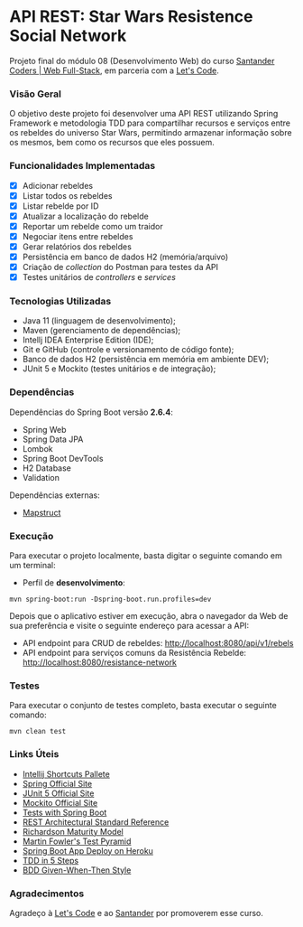 # API REST: Star Wars Resistence Social Network

Projeto final do módulo 08 (Desenvolvimento Web) do curso [Santander Coders | Web Full-Stack](https://app.becas-santander.com/pt/program/bolsas-santander-tecnologia-santander-coders-web-full-stack-2021), em parceria com a [Let's Code](https://letscode.com.br/).

### Visão Geral

O objetivo deste projeto foi desenvolver uma API REST utilizando Spring Framework e metodologia TDD para compartilhar recursos e serviços entre os rebeldes do universo Star Wars, permitindo armazenar informação sobre os mesmos, bem como os recursos que eles possuem.

### Funcionalidades Implementadas

- [x] Adicionar rebeldes
- [x] Listar todos os rebeldes
- [x] Listar rebelde por ID
- [x] Atualizar a localização do rebelde
- [x] Reportar um rebelde como um traidor
- [x] Negociar itens entre rebeldes
- [x] Gerar relatórios dos rebeldes
- [x] Persistência em banco de dados H2 (memória/arquivo)
- [x] Criação de _collection_ do Postman para testes da API
- [x] Testes unitários de _controllers_ e _services_

### Tecnologias Utilizadas

- Java 11 (linguagem de desenvolvimento);
- Maven (gerenciamento de dependências);
- Intellj IDEA Enterprise Edition (IDE);
- Git e GitHub (controle e versionamento de código fonte);
- Banco de dados H2 (persistência em memória em ambiente DEV);
- JUnit 5 e Mockito (testes unitários e de integração);

### Dependências

Dependências do Spring Boot versão **2.6.4**:
- Spring Web
- Spring Data JPA
- Lombok
- Spring Boot DevTools
- H2 Database
- Validation

Dependências externas:
- [Mapstruct](https://mapstruct.org/)

### Execução

Para executar o projeto localmente, basta digitar o seguinte comando em um terminal:

- Perfil de **desenvolvimento**:
```shell script
mvn spring-boot:run -Dspring-boot.run.profiles=dev
```

Depois que o aplicativo estiver em execução, abra o navegador da Web de sua preferência e visite o seguinte endereço para acessar a API:

- API endpoint para CRUD de rebeldes: [http://localhost:8080/api/v1/rebels](http://localhost:8080/api/v1/rebels)
- API endpoint para serviços comuns da Resistência Rebelde: [http://localhost:8080/resistance-network](http://localhost:8080/resistance-network)

### Testes

Para executar o conjunto de testes completo, basta executar o seguinte comando:

```shell script
mvn clean test
```

### Links Úteis

- [Intellij Shortcuts Pallete](https://resources.jetbrains.com/storage/products/intellij-idea/docs/IntelliJIDEA_ReferenceCard.pdf)
- [Spring Official Site](https://spring.io/)
- [JUnit 5 Official Site](https://junit.org/junit5/docs/current/user-guide/)
- [Mockito Official Site](https://site.mockito.org/)
- [Tests with Spring Boot](https://www.baeldung.com/spring-boot-testing)
- [REST Architectural Standard Reference](https://restfulapi.net/)
- [Richardson Maturity Model](https://restfulapi.net/richardson-maturity-model/)
- [Martin Fowler's Test Pyramid](https://martinfowler.com/articles/practical-test-pyramid.html#TheImportanceOftestAutomation)
- [Spring Boot App Deploy on Heroku](https://devcenter.heroku.com/articles/deploying-spring-boot-apps-to-heroku)
- [TDD in 5 Steps](https://www.xenonstack.com/blog/test-driven-development-python)
- [BDD Given-When-Then Style](https://martinfowler.com/bliki/GivenWhenThen.html)

### Agradecimentos

Agradeço à [Let's Code](https://www.linkedin.com/school/letscodebr/) e ao [Santander](https://www.linkedin.com/company/grupo-santander-brasil/) por promoverem esse curso.